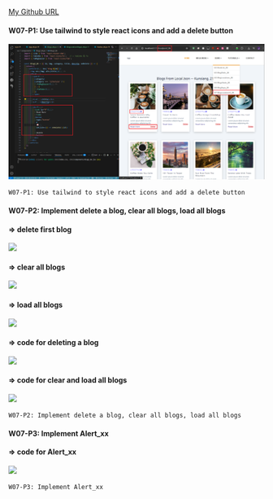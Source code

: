 [My Github URL](https://github.com/Littlei0409/1141-2N-kunsiang-86)

#### W07-P1: Use tailwind to style react icons and add a delete button
 
![](w07-p1.png)
 
```
W07-P1: Use tailwind to style react icons and add a delete button
```

#### W07-P2: Implement delete a blog, clear all blogs, load all blogs
 
#### => delete first blog
 
![](w07-p2-1.png)
 
#### => clear all blogs
 
![](w07-p2-2.png)
 
#### => load all blogs
 
![](w07-p2-3.png)
 
#### => code for deleting a blog
 
![](w07-p2-4.png)
 
#### => code for clear and load all blogs
 
![](w07-p2-5.png)
 
```
W07-P2: Implement delete a blog, clear all blogs, load all blogs
```

#### W07-P3: Implement Alert_xx
 
#### => code for Alert_xx
 
![](w07-p3.png)
 
```
W07-P3: Implement Alert_xx
```